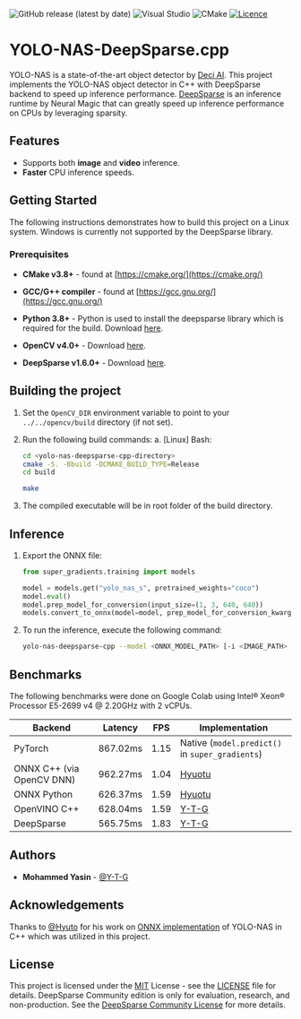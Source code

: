 
![GitHub release (latest by
date)](https://img.shields.io/badge/C%2B%2B-00599C?style=for-the-badge&logo=c%2B%2B&logoColor=white)
![Visual
Studio](https://img.shields.io/badge/Visual%20Studio-5C2D91.svg?style=for-the-badge&logo=visual-studio&logoColor=white)
![CMake](https://img.shields.io/badge/CMake-%23008FBA.svg?style=for-the-badge&logo=cmake&logoColor=white)
[![Licence](https://img.shields.io/github/license/Ileriayo/markdown-badges?style=for-the-badge)](./LICENSE)

# YOLO-NAS-DeepSparse.cpp

YOLO-NAS is a state-of-the-art object detector by [Deci
AI](https://github.com/Deci-AI/super-gradients). This
project implements the YOLO-NAS object detector in C++ with
DeepSparse backend to speed up inference performance. [DeepSparse](https://github.com/neuralmagic/deepsparse) is an inference runtime by Neural Magic that can greatly speed up inference performance on CPUs by leveraging sparsity.

## Features

* Supports both **image** and **video** inference.
* **Faster** CPU inference speeds.

## Getting Started

The following instructions demonstrates how to build this
project on a Linux system. Windows is currently not supported by the DeepSparse library.

### Prerequisites

* **CMake v3.8+** - found at
[https://cmake.org/](https://cmake.org/)

* **GCC/G++ compiler** - found at [https://gcc.gnu.org/](https://gcc.gnu.org/)

* **Python 3.8+** - Python is used to install the deepsparse library which is required for the build. Download [here](https://www.python.org/downloads/).

* **OpenCV v4.0+** - Download
[here](https://github.com/opencv/opencv/releases/).

* **DeepSparse v1.6.0+** - Download [here](https://pypi.org/project/deepsparse/).

## Building the project

1. Set the `OpenCV_DIR` environment variable to point to
your `../../opencv/build` directory (if not set).
2. Run the following build commands:
    a. [Linux] Bash:

    ```bash
    cd <yolo-nas-deepsparse-cpp-directory>
    cmake -S. -Bbuild -DCMAKE_BUILD_TYPE=Release
    cd build

    make
    ```

3. The compiled executable will be in root folder of the build directory.

## Inference

1. Export the ONNX file:

    ```python
    from super_gradients.training import models

    model = models.get("yolo_nas_s", pretrained_weights="coco")
    model.eval()
    model.prep_model_for_conversion(input_size=(1, 3, 640, 640))
    models.convert_to_onnx(model=model, prep_model_for_conversion_kwargs={"input_size":(1, 3, 640, 640)}, out_path="yolo_nas_s.onnx")
    ```

2. To run the inference, execute the following command:

    ```bash
    yolo-nas-deepsparse-cpp --model <ONNX_MODEL_PATH> [-i <IMAGE_PATH> | -v <VIDEO_PATH>] [--imgsz IMAGE_SIZE] [--gpu] [--iou-thresh IOU_THRESHOLD] [--score-thresh CONFIDENCE_THRESHOLD]
    ```

## Benchmarks

The following benchmarks were done on Google Colab using Intel® Xeon® Processor E5-2699 v4 @ 2.20GHz with 2 vCPUs.

| **Backend**               | **Latency** | **FPS** | **Implementation**                                                        |
|---------------------------|-------------|---------|---------------------------------------------------------------------------|
| PyTorch                   | 867.02ms    | 1.15    | Native (`model.predict()` in `super_gradients`)                           |
| ONNX C++ (via OpenCV DNN) | 962.27ms    | 1.04    | [Hyuotu](https://github.com/Hyuto/yolo-nas-onnx/tree/master/yolo-nas-cpp) |
| ONNX Python               | 626.37ms    | 1.59    | [Hyuotu](https://github.com/Hyuto/yolo-nas-onnx/tree/master/yolo-nas-py)  |
| OpenVINO C++              | 628.04ms    | 1.59    | [Y-T-G](https://github.com/Y-T-G/yolo-nas-openvino-cpp)                   |
| DeepSparse                | 565.75ms    | 1.83    | [Y-T-G](https://github.com/Y-T-G/yolo-nas-deepsparse-cpp)                 |

## Authors

* **Mohammed Yasin** - [@Y-T-G](https://github.com/Y-T-G)

## Acknowledgements

Thanks to [@Hyuto](https://github.com/Hyuto) for his work on
[ONNX
implementation](https://github.com/Hyuto/yolo-nas-onnx/tree/master/yolo-nas-cpp) of
YOLO-NAS in C++ which was utilized in this project.

## License

This project is licensed under the
[MIT](https://mit-license.org/) License - see the
[LICENSE](LICENSE) file for details. DeepSparse Community edition is only for evaluation, research, and non-production. See the [DeepSparse Community License](https://github.com/neuralmagic/deepsparse/blob/main/LICENSE-NEURALMAGIC) for more details.
